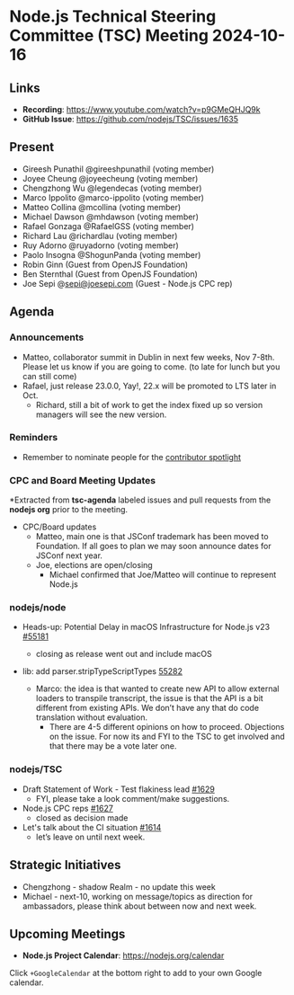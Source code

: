 # Node.js Technical Steering Committee (TSC) Meeting 2024-10-16

## Links

* **Recording**:  <https://www.youtube.com/watch?v=p9GMeQHJQ9k>
* **GitHub Issue**: <https://github.com/nodejs/TSC/issues/1635>

## Present

* Gireesh Punathil @gireeshpunathil (voting member)
* Joyee Cheung @joyeecheung (voting member)
* Chengzhong Wu @legendecas (voting member)
* Marco Ippolito @marco-ippolito (voting member)
* Matteo Collina @mcollina (voting member)
* Michael Dawson @mhdawson (voting member)
* Rafael Gonzaga @RafaelGSS (voting member)
* Richard Lau @richardlau (voting member)
* Ruy Adorno @ruyadorno (voting member)
* Paolo Insogna @ShogunPanda (voting member)
* Robin Ginn (Guest from OpenJS Foundation)
* Ben  Sternthal (Guest from OpenJS Foundation)
* Joe Sepi @<sepi@joesepi.com> (Guest - Node.js CPC rep)

## Agenda

### Announcements

* Matteo, collaborator summit in Dublin in next few weeks, Nov 7-8th. Please let us know if you
  are going to come. (to late for lunch but you can still come)
* Rafael, just release 23.0.0, Yay!, 22.x will be promoted to LTS later in Oct.
  * Richard, still a bit of work to get the index fixed up so version managers will see the new
    version.

### Reminders

* Remember to nominate people for the [contributor spotlight](https://github.com/nodejs/node/blob/main/doc/contributing/reconizing-contributors.md#bi-monthly-contributor-spotlight)

### CPC and Board Meeting Updates

*Extracted from **tsc-agenda** labeled issues and pull requests from the **nodejs org** prior to the meeting.

* CPC/Board updates
  * Matteo, main one is that JSConf trademark has been moved to Foundation. If all goes to plan
    we may soon announce dates for JSConf next year.
  * Joe, elections are open/closing
    * Michael confirmed that Joe/Matteo will continue to represent Node.js

### nodejs/node

* Heads-up: Potential Delay in macOS Infrastructure for Node.js v23 [#55181](https://github.com/nodejs/node/issues/55181)
  * closing as release went out and include macOS

* lib: add parser.stripTypeScriptTypes [55282](https://github.com/nodejs/node/pull/55282)
  * Marco: the idea is that wanted to create new API to allow external loaders to transpile
    transcript, the issue is that the API is a bit different from existing APIs. We don’t have any that
    do code translation without evaluation.
    * There are 4-5 different opinions on how to proceed. Objections on the issue. For now
      its and FYI to the TSC to get involved and that there may be a vote later one.

### nodejs/TSC

* Draft Statement of Work - Test flakiness lead [#1629](https://github.com/nodejs/TSC/issues/1629)
  * FYI, please take a look comment/make suggestions.
* Node.js CPC reps [#1627](https://github.com/nodejs/TSC/issues/1627)
  * closed as decision made
* Let's talk about the CI situation [#1614](https://github.com/nodejs/TSC/issues/1614)
  * let’s leave on until next week.

## Strategic Initiatives

* Chengzhong - shadow Realm - no update this week
* Michael -  next-10, working on message/topics as direction for ambassadors, please think about between now and next week.

## Upcoming Meetings

* **Node.js Project Calendar**: <https://nodejs.org/calendar>

Click `+GoogleCalendar` at the bottom right to add to your own Google calendar.
